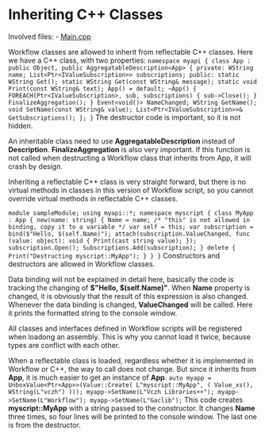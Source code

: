 # Inheriting C++ Classes

Involved files: - [Main.cpp](https://github.com/vczh-libraries/Release/blob/master/Tutorial/Console_Workflow/W04_InheritingCppClasses/Main.cpp)

Workflow classes are allowed to inherit from reflectable C++ classes. Here we have a C++ class, with two properties: ``` namespace myapi { class App : public Object, public AggregatableDescription<App> { private: WString name; List<Ptr<IValueSubscription>> subscriptions; public: static WString Get(); static WString Get(const WString& message); static void Print(const WString& text); App() = default; ~App() { FOREACH(Ptr<IValueSubscription>, sub, subscriptions) { sub->Close(); } FinalizeAggregation(); } Event<void()> NameChanged; WString GetName(); void SetName(const WString& value); List<Ptr<IValueSubscription>>& GetSubscriptions(); }; } ``` The destructor code is important, so it is not hidden.

An inheritable class need to use **AggregatableDescription** instead of **Description**. **FinalizeAggregation** is also very important. If this function is not called when destructing a Workflow class that inherits from App, it will crash by design.

Inheriting a reflectable C++ class is very straight forward, but there is no virtual methods in classes in this version of Workflow script, so you cannot override virtual methods in reflectable C++ classes.

``` module sampleModule; using myapi::*; namespace myscript { class MyApp : App { new(name: string) { Name = name; /* "this" is not allowed in binding, copy it to a variable */ var self = this; var subscription = bind($"Hello, $(self.Name)"); attach(subscription.ValueChanged, func (value: object): void { Print(cast string value); }); subscription.Open(); Subscriptions.Add(subscription); } delete { Print("Destructing myscript::MyApp"); } } } ``` Constructors and destructors are allowed in Workflow classes.

Data binding will not be explained in detail here, basically the code is tracking the changing of **$"Hello, $(self.Name)"**. When **Name** property is changed, it is obviously that the result of this expression is also changed. Whenever the data binding is changed, **ValueChanged** will be called. Here it prints the formatted string to the console window.

All classes and interfaces defined in Workflow scripts will be registered when loadong an assembly. This is why you cannot load it twice, because types are conflict with each other.

When a reflectable class is loaded, regardless whether it is implemented in Workflow or C++, the way to call does not change. But since it inherits from **App**, it is much easier to get an instance of **App**. ``` auto myapp = UnboxValue<Ptr<App>>(Value::Create( L"myscript::MyApp", ( Value_xs(), WString(L"vczh") ))); myapp->SetName(L"Vczh Libraries++"); myapp->SetName(L"Workflow"); myapp->SetName(L"Gaclib"); ``` This code creates **myscript::MyApp** with a string passed to the constructor. It changes **Name** three times, so four lines will be printed to the console window. The last one is from the destructor.

